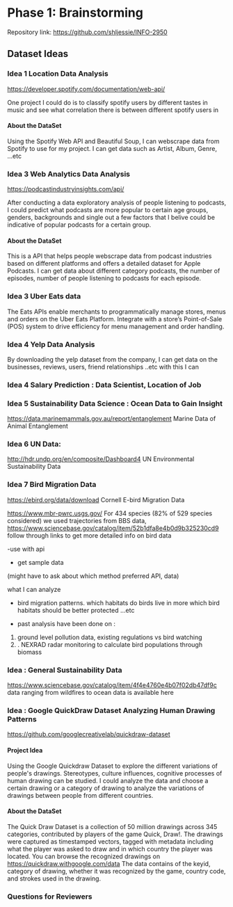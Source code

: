 # Phase 1: Brainstorming

Repository link: <https://github.com/shljessie/INFO-2950>

## Dataset Ideas

### Idea 1 Location Data Analysis
https://developer.spotify.com/documentation/web-api/

One project I could do is to classify spotify users by
different tastes in music and see what correlation there is between
different spotify users in 


#### About the DataSet
Using the Spotify Web API and Beautiful Soup, I can webscrape 
data from Spotify to use for my project. I can get data such as 
Artist, Album, Genre, ...etc


### Idea 3 Web Analytics Data Analysis

https://podcastindustryinsights.com/api/

After conducting a data exploratory analysis of people 
listening to podcasts, I could predict what podcasts are more 
popular to certain age groups, genders, backgrounds and single out a few factors that 
I belive could be indicative of popular podcasts for a certain group.

#### About the DataSet
This is a API that helps people webscrape data from podcast industries based
on different platforms and offers a detailed dataset for Apple Podcasts.
I can get data about different category podcasts, the number of episodes, number of
people listening to podcasts for each episode.

### Idea 3 Uber Eats data 

The Eats APIs enable merchants to programmatically manage stores, menus and orders on the Uber Eats Platform. Integrate with a store’s Point-of-Sale (POS) system to drive efficiency for menu management and order handling.


### Idea 4 Yelp Data Analysis

By downloading the yelp dataset from the company, I can get data on the 
businesses, reviews, users, friend relationships ..etc with this I can

### Idea 4 Salary Prediction : Data Scientist, Location of Job 

### Idea 5 Sustainability Data Science : Ocean Data to Gain Insight

https://data.marinemammals.gov.au/report/entanglement
Marine Data of Animal Entanglement 

### Idea 6 UN Data: 

http://hdr.undp.org/en/composite/Dashboard4
UN Environmental Sustainability Data



### Idea 7 Bird Migration Data
https://ebird.org/data/download
Cornell E-bird Migration Data

https://www.mbr-pwrc.usgs.gov/
For 434 species (82% of 529 species considered) we used trajectories from BBS data,
https://www.sciencebase.gov/catalog/item/52b1dfa8e4b0d9b325230cd9
follow through links to get more detailed info on bird data

-use with api 
- get sample data 

(might have to ask about which method preferred API, data)

what I can analyze
- bird migration patterns. which habitats do birds live in more 
which bird habitats should be better protected ...etc 

- past analysis have been done on :
 1. ground level pollution data, existing regulations vs bird watching
 2. . NEXRAD radar monitoring to calculate bird populations through biomass

### Idea  : General Sustainability Data
https://www.sciencebase.gov/catalog/item/4f4e4760e4b07f02db47df9c
data ranging from wildfires to ocean data is available here

### Idea :  Google QuickDraw Dataset Analyzing Human Drawing Patterns
https://github.com/googlecreativelab/quickdraw-dataset 

#### Project Idea
Using the Google Quickdraw Dataset to explore the different
variations of people's drawings. Stereotypes, culture influences,
cognitive processes of human drawing can be studied. I could analyze the
data and choose a certain drawing or a category of drawing to analyze the 
variations of drawings between people from different countries. 

#### About the DataSet
The Quick Draw Dataset is a collection of 50 million drawings across 345 categories, contributed by players of the game Quick, Draw!. The drawings were captured as timestamped vectors, tagged with metadata including what the player was asked to draw and in which country the player was located. You can browse the recognized drawings on https://quickdraw.withgoogle.com/data 
The data contains of the keyid, category of drawing, whether it was recognized by the game, country code, and strokes used in the drawing. 



### Questions for Reviewers